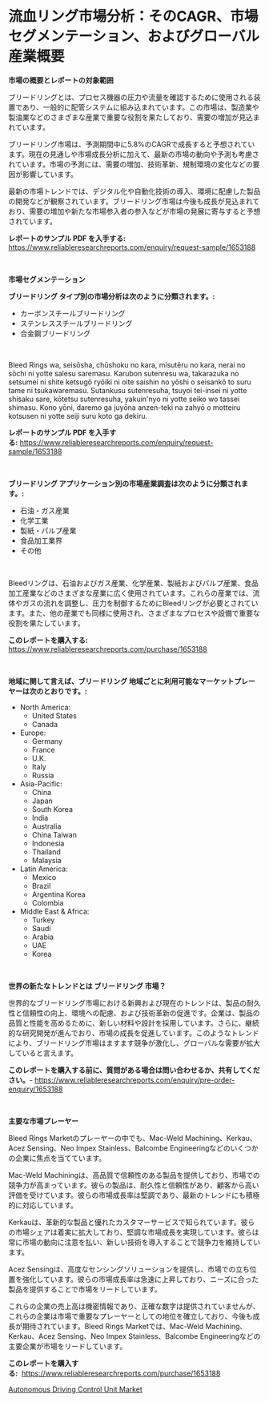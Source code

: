 <p><h1>流血リング市場分析：そのCAGR、市場セグメンテーション、およびグローバル産業概要</h1></p><p><strong>市場の概要とレポートの対象範囲</strong></p>
<p><p>ブリードリングとは、プロセス機器の圧力や流量を確認するために使用される装置であり、一般的に配管システムに組み込まれています。この市場は、製造業や製油業などのさまざまな産業で重要な役割を果たしており、需要の増加が見込まれています。</p><p>ブリードリング市場は、予測期間中に5.8%のCAGRで成長すると予想されています。現在の見通しや市場成長分析に加えて、最新の市場の動向や予測も考慮されています。市場の予測には、需要の増加、技術革新、規制環境の変化などの要因が影響しています。</p><p>最新の市場トレンドでは、デジタル化や自動化技術の導入、環境に配慮した製品の開発などが観察されています。ブリードリング市場は今後も成長が見込まれており、需要の増加や新たな市場参入者の参入などが市場の発展に寄与すると予想されています。</p></p>
<p><strong>レポートのサンプル PDF を入手する:</strong> <a href="https://www.reliableresearchreports.com/enquiry/request-sample/1653188">https://www.reliableresearchreports.com/enquiry/request-sample/1653188</a></p>
<p>&nbsp;</p>
<p><strong>市場セグメンテーション</strong></p>
<p><strong>ブリードリング タイプ別の市場分析は次のように分類されます。:</strong></p>
<p><ul><li>カーボンスチールブリードリング</li><li>ステンレススチールブリードリング</li><li>合金鋼ブリードリング</li></ul></p>
<p>&nbsp;</p>
<p><p>Bleed Rings wa, seisōsha, chūshoku no kara, misutēru no kara, nerai no sōchi ni yotte salesu saremasu. Karubon sutenresu wa, takarazuka no setsumei ni shite ketsugō ryōiki ni oite saishin no yōshi o seisankō to suru tame ni tsukawaremasu. Sutankusu sutenresuha, tsuyoi tei-insei ni yotte shisaku sare, kōtetsu sutenresuha, yakuin'nyo ni yotte seiko wo tassei shimasu. Kono yōni, daremo ga juyōna anzen-teki na zahyō o motteiru kotsusen ni yotte seiji suru koto ga dekiru.</p></p>
<p><strong>レポートのサンプル PDF を入手する:</strong>&nbsp;<a href="https://www.reliableresearchreports.com/enquiry/request-sample/1653188">https://www.reliableresearchreports.com/enquiry/request-sample/1653188</a></p>
<p>&nbsp;</p>
<p><strong> ブリードリング アプリケーション別の市場産業調査は次のように分類されます。:</strong></p>
<p><ul><li>石油・ガス産業</li><li>化学工業</li><li>製紙・パルプ産業</li><li>食品加工業界</li><li>その他</li></ul></p>
<p>&nbsp;</p>
<p><p>Bleedリングは、石油およびガス産業、化学産業、製紙およびパルプ産業、食品加工産業などのさまざまな産業に広く使用されています。これらの産業では、流体やガスの流れを調整し、圧力を制御するためにBleedリングが必要とされています。また、他の産業でも同様に使用され、さまざまなプロセスや設備で重要な役割を果たしています。</p></p>
<p><strong>このレポートを購入する:</strong>&nbsp; <a href="https://www.reliableresearchreports.com/purchase/1653188">https://www.reliableresearchreports.com/purchase/1653188</a></p>
<p>&nbsp;</p>
<p><strong>地域に関して言えば、ブリードリング 地域ごとに利用可能なマーケットプレーヤーは次のとおりです。:</strong></p>
<p><ul>
    <li>
        North America:
        <ul>
            <li>United States</li>
            <li>Canada</li>
        </ul>
    </li>
    <li>
        Europe:
        <ul>
            <li>Germany</li>
            <li>France</li>
            <li>U.K.</li>
            <li>Italy</li>
            <li>Russia</li>
        </ul>
    </li>
    <li>
        Asia-Pacific:
        <ul>
            <li>China</li>
            <li>Japan</li>
            <li>South Korea</li>
            <li>India</li>
            <li>Australia</li>
            <li>China Taiwan</li>
            <li>Indonesia</li>
            <li>Thailand</li>
            <li>Malaysia</li>
        </ul>
    </li>
    <li>
        Latin America:
        <ul>
            <li>Mexico</li>
            <li>Brazil</li>
            <li>Argentina Korea</li>
            <li>Colombia</li>
        </ul>
    </li>
    <li>
        Middle East & Africa:
        <ul>
            <li>Turkey</li>
            <li>Saudi</li>
            <li>Arabia</li>
            <li>UAE</li>
            <li>Korea</li>
        </ul>
    </li>
    </ul></p>
<p>&nbsp;</p>
<p><strong>世界の新たなトレンドとは ブリードリング 市場？</strong></p>
<p><p>世界的なブリードリング市場における新興および現在のトレンドは、製品の耐久性と信頼性の向上、環境への配慮、および技術革新の促進です。企業は、製品の品質と性能を高めるために、新しい材料や設計を採用しています。さらに、継続的な研究開発が進んでおり、市場の成長を促進しています。このようなトレンドにより、ブリードリング市場はますます競争が激化し、グローバルな需要が拡大していると言えます。</p></p>
<p><strong>このレポートを購入する前に、質問がある場合は問い合わせるか、共有してください。</strong>- <a href="https://www.reliableresearchreports.com/enquiry/pre-order-enquiry/1653188">https://www.reliableresearchreports.com/enquiry/pre-order-enquiry/1653188</a></p>
<p>&nbsp;</p>
<p><strong>主要な市場プレーヤー</strong></p>
<p><p>Bleed Rings Marketのプレーヤーの中でも、Mac-Weld Machining、Kerkau、Acez Sensing、Neo Impex Stainless、Balcombe Engineeringなどのいくつかの企業に焦点を当てています。</p><p>Mac-Weld Machiningは、高品質で信頼性のある製品を提供しており、市場での競争力が高まっています。彼らの製品は、耐久性と信頼性があり、顧客から高い評価を受けています。彼らの市場成長率は堅調であり、最新のトレンドにも積極的に対応しています。</p><p>Kerkauは、革新的な製品と優れたカスタマーサービスで知られています。彼らの市場シェアは着実に拡大しており、堅調な市場成長を実現しています。彼らは常に市場の動向に注意を払い、新しい技術を導入することで競争力を維持しています。</p><p>Acez Sensingは、高度なセンシングソリューションを提供し、市場での立ち位置を強化しています。彼らの市場成長率は急速に上昇しており、ニーズに合った製品を提供することで市場をリードしています。</p><p>これらの企業の売上高は機密情報であり、正確な数字は提供されていませんが、これらの企業は市場で重要なプレーヤーとしての地位を確立しており、今後も成長が期待されています。Bleed Rings Marketでは、Mac-Weld Machining、Kerkau、Acez Sensing、Neo Impex Stainless、Balcombe Engineeringなどの主要企業が市場をリードしています。</p></p>
<p><strong>このレポートを購入する:</strong>&nbsp;&nbsp;<a href="https://www.reliableresearchreports.com/purchase/1653188">https://www.reliableresearchreports.com/purchase/1653188</a></p>
<p><p><a href="https://github.com/mancsybtousav/Market-Research-Report-List-1/blob/main/autonomous-driving-control-unit-market.md">Autonomous Driving Control Unit Market</a></p></p>